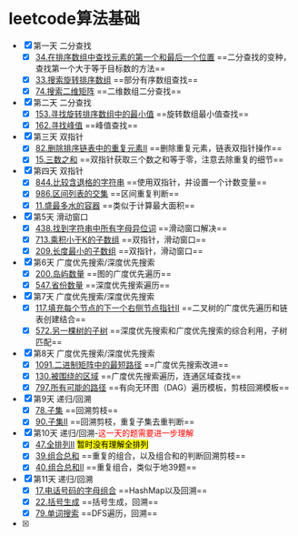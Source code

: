 # leetcode算法基础

- [x] 第一天 二分查找
  - [x] [34.在排序数组中查找元素的第一个和最后一个位置](34.在排序数组中查找元素的第一个和最后一个位置.md) ==二分查找的变种，查找第一个大于等于目标数的方法==
  - [x] [33.搜索旋转排序数组](33.搜索旋转排序数组.md) ==部分有序数组查找==
  - [x] [74.搜索二维矩阵](74.搜索二维矩阵.md) ==二维数组二分查找==
- [x] 第二天 二分查找
  - [x] [153.寻找旋转排序数组中的最小值](153.寻找旋转排序数组中的最小值.md) ==旋转数组最小值查找==
  - [x] [162.寻找峰值](162.寻找峰值.md) ==峰值查找==
- [x] 第三天 双指针
  - [x] [82.删除排序链表中的重复元素II](82.删除排序链表中的重复元素II.md) ==删除重复元素，链表双指针操作==
  - [x] [15.三数之和](15.三数之和.md) ==双指针获取三个数之和等于零，注意去除重复的细节==
- [x] 第四天 双指针
  - [x] [844.比较含退格的字符串](844.比较含退格的字符串.md) ==使用双指针，并设置一个计数变量==
  - [x] [986.区间列表的交集](986.区间列表的交集.md) ==区间重复判断==
  - [x] [11.盛最多水的容器](11.盛最多水的容器.md) ==类似于计算最大面积==
- [x] 第5天 滑动窗口
  - [x] [438.找到字符串中所有字母异位词](438.找到字符串中所有字母异位词.md) ==滑动窗口解决==
  - [x] [713.乘积小于K的子数组](713.乘积小于K的子数组.md) ==双指针，滑动窗口==
  - [x] [209.长度最小的子数组](209.长度最小的子数组.md) ==双指针，滑动窗口==
- [x] 第6天 广度优先搜索/深度优先搜索
  - [x] [200.岛屿数量](200.岛屿数量.md) ==图的广度优先遍历==
  - [x] [547.省份数量](547.省份数量.md) ==深度优先搜索遍历==
- [x] 第7天 广度优先搜索/深度优先搜索
  - [x] [117.填充每个节点的下一个右侧节点指针II](117.填充每个节点的下一个右侧节点指针II.md) ==二叉树的广度优先遍历和链表创建结合==
  - [x] [572.另一棵树的子树](572.另一棵树的子树.md) ==深度优先搜索和广度优先搜索的综合利用，子树匹配==
- [x] 第8天 广度优先搜索/深度优先搜索
  - [x] [1091.二进制矩阵中的最短路径](1091.二进制矩阵中的最短路径.md) ==广度优先搜索改进==
  - [x] [130.被围绕的区域](130.被围绕的区域.md) ==广度优先搜索遍历，连通区域查找==
  - [x] [797.所有可能的路径](797.所有可能的路径.md) ==有向无环图（DAG）遍历模板，剪枝回溯模板==
- [x] 第9天 递归/回溯
  - [x] [78.子集](78.子集.md) ==回溯剪枝==
  - [x] [90.子集II](90.子集II.md) ==回溯剪枝，重复子集去重判断==
- [x] 第10天 递归/回溯-<font color="red">这一天的题需要进一步理解</font>
  - [x] [47.全排列II](47.全排列II.md) <mark>暂时没有理解全排列</mark>
  - [x] [39.组合总和](39.组合总和.md) ==重复的组合，以及组合和的判断回溯剪枝==
  - [x] [40.组合总和II](40.组合总和II.md) ==重复组合，类似于地39题==
- [x] 第11天 递归/回溯
  - [x] [17.电话号码的字母组合](17.电话号码的字母组合.md) ==HashMap以及回溯==
  - [x] [22.括号生成](22.括号生成.md) ==括号生成，回溯==
  - [x] [79.单词搜索](79.单词搜索.md) ==DFS遍历，回溯==

- [x] 

